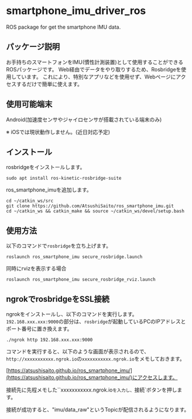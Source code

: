 # smartphone_imu_driver_ros
ROS package for get the smartphone IMU data.

## パッケージ説明
お手持ちのスマートフォンをIMU(慣性計測装置)として使用することができるROSパッケージです。
Web経由でデータをやり取りするため、Rosbridgeを使用しています。
これにより、特別なアプリなどを使用せず、Webページにアクセスするだけで簡単に使えます。

## 使用可能端末
Android(加速度センサやジャイロセンサが搭載されている端末のみ)

※ iOSでは現状動作しません。(近日対応予定)

## インストール

rosbridgeをインストールします。
```
sudo apt install ros-kinetic-rosbridge-suite
```
ros_smartphone_imuを追加します。
```
cd ~/catkin_ws/src
git clone https://github.com/AtsushiSaito/ros_smartphone_imu.git
cd ~/catkin_ws && catkin_make && source ~/catkin_ws/devel/setup.bash
```

## 使用方法
以下のコマンドで`rosbridge`を立ち上げます。
```
roslaunch ros_smartphone_imu secure_rosbridge.launch
```
同時にrvizを表示する場合
```
roslaunch ros_smartphone_imu secure_rosbridge_rviz.launch
```

## ngrokでrosbridgeをSSL接続

ngrokをインストールし、以下のコマンドを実行します。
`192.168.xxx.xxx:9000`の部分は、`rosbridge`が起動しているPCのIPアドレスとポート番号に置き換えます。
```
./ngrok http 192.168.xxx.xxx:9000
```

コマンドを実行すると、以下のような画面が表示されるので、`http://xxxxxxxxxxx.ngrok.io`の`xxxxxxxxxxx.ngrok.io`をメモしておきます。

[https://atsushisaito.github.io/ros_smartphone_imu/](https://atsushisaito.github.io/ros_smartphone_imu/)にアクセスします。

接続先に先程メモした``xxxxxxxxxxx.ngrok.io`を入力し、`接続`ボタンを押します。

接続が成功すると、"imu/data_raw"というTopicが配信されるようになります。
